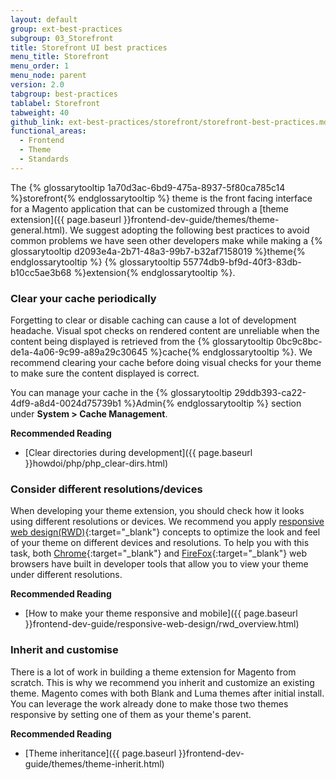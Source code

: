 ```yaml
---
layout: default
group: ext-best-practices
subgroup: 03_Storefront
title: Storefront UI best practices
menu_title: Storefront
menu_order: 1
menu_node: parent
version: 2.0
tabgroup: best-practices
tablabel: Storefront
tabweight: 40
github_link: ext-best-practices/storefront/storefront-best-practices.md
functional_areas:
  - Frontend
  - Theme
  - Standards
---
```


The {% glossarytooltip 1a70d3ac-6bd9-475a-8937-5f80ca785c14 %}storefront{% endglossarytooltip %} theme is the front facing interface for a Magento application that can be customized through a [theme extension]({{ page.baseurl }}frontend-dev-guide/themes/theme-general.html). We suggest adopting the following best practices to avoid common problems we have seen other developers make while making a {% glossarytooltip d2093e4a-2b71-48a3-99b7-b32af7158019 %}theme{% endglossarytooltip %} {% glossarytooltip 55774db9-bf9d-40f3-83db-b10cc5ae3b68 %}extension{% endglossarytooltip %}.

### Clear your cache periodically

Forgetting to clear or disable caching can cause a lot of development headache. Visual spot checks on rendered content are unreliable when the content being displayed is retrieved from the {% glossarytooltip 0bc9c8bc-de1a-4a06-9c99-a89a29c30645 %}cache{% endglossarytooltip %}. We recommend clearing your cache before doing visual checks for your theme to make sure the content displayed is correct.

You can manage your cache in the {% glossarytooltip 29ddb393-ca22-4df9-a8d4-0024d75739b1 %}Admin{% endglossarytooltip %} section under **System > Cache Management**.

**Recommended Reading**

* [Clear directories during development]({{ page.baseurl }}howdoi/php/php_clear-dirs.html)

### Consider different resolutions/devices

When developing your theme extension, you should check how it looks using different resolutions or devices. We recommend you apply [responsive web design(RWD)](https://en.wikipedia.org/wiki/Responsive_web_design){:target="_blank"} concepts to optimize the look and feel of your theme on different devices and resolutions. To help you with this task, both [Chrome](https://developer.chrome.com/devtools){:target="_blank"} and [FireFox](https://developer.mozilla.org/en-US/docs/Tools){:target="_blank"} web browsers have built in developer tools that allow you to view your theme under different resolutions.

**Recommended Reading**

* [How to make your theme responsive and mobile]({{ page.baseurl }}frontend-dev-guide/responsive-web-design/rwd_overview.html)

### Inherit and customise

There is a lot of work in building a theme extension for Magento from scratch. This is why we recommend you inherit and customize an existing theme. Magento comes with both Blank and Luma themes after initial install. You can leverage the work already done to make those two themes responsive by setting one of them as your theme's parent.

**Recommended Reading**

* [Theme inheritance]({{ page.baseurl }}frontend-dev-guide/themes/theme-inherit.html)
